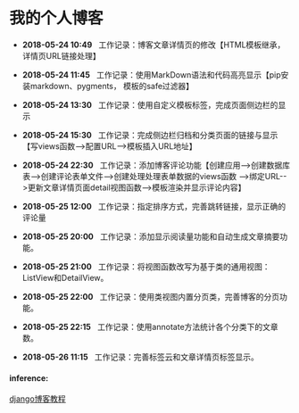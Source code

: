 # 我的个人博客


* **2018-05-24  10:49** &nbsp;&nbsp;工作记录：博客文章详情页的修改【HTML模板继承，详情页URL链接处理】

* **2018-05-24  11:45** &nbsp;&nbsp;工作记录：使用MarkDown语法和代码高亮显示【pip安装markdown、pygments， 模板的safe过滤器】

* **2018-05-24  13:30**	&nbsp;&nbsp;工作记录：使用自定义模板标签，完成页面侧边栏的显示

* **2018-05-24  15:30** &nbsp;&nbsp;工作记录：完成侧边栏归档和分类页面的链接与显示【写views函数-->配置URL-->模板插入URL地址】

* **2018-05-24  22:30** &nbsp;&nbsp;工作记录：添加博客评论功能【创建应用-->创建数据库表-->创建评论表单文件-->创建处理处理表单数据的views函数
-->绑定URL-->更新文章详情页面detail视图函数-->模板渲染并显示评论内容】

* **2018-05-25  12:00** &nbsp;&nbsp;工作记录：指定排序方式，完善跳转链接，显示正确的评论量

* **2018-05-25  20:00** &nbsp;&nbsp;工作记录：添加显示阅读量功能和自动生成文章摘要功能。

* **2018-05-25  21:00** &nbsp;&nbsp;工作记录：将视图函数改写为基于类的通用视图：ListView和DetailView。

* **2018-05-25  22:00** &nbsp;&nbsp;工作记录：使用类视图内置分页类，完善博客的分页功能。

* **2018-05-25  22:15** &nbsp;&nbsp;工作记录：使用annotate方法统计各个分类下的文章数。

* **2018-05-26  11:15** &nbsp;&nbsp;工作记录：完善标签云和文章详情页标签显示。










#### inference: 

[django博客教程](https://www.zmrenwu.com/post/3/)
